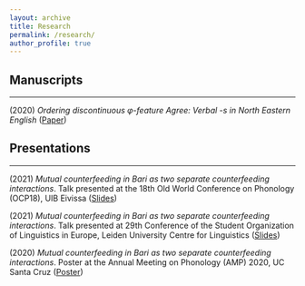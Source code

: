 ```yaml
---
layout: archive
title: Research
permalink: /research/
author_profile: true
---
```


## Manuscripts
---
(2020) *Ordering discontinuous &phi;-feature Agree: Verbal -s in North Eastern English* ([Paper](https://robertfritzsche.de/files/fritzsche-vbls-nov2021.pdf))

## Presentations
---
(2021) *Mutual counterfeeding in Bari as two separate counterfeeding interactions*. Talk presented at the 18th Old World Conference on Phonology (OCP18), UIB Eivissa ([Slides](https://robertfritzsche.de/files/fritzsche-mcf-slides.pdf))

(2021) *Mutual counterfeeding in Bari as two separate counterfeeding interactions*. Talk presented at 29th Conference of the Student Organization of Linguistics in Europe, Leiden University Centre for Linguistics ([Slides](https://robertfritzsche.de/files/fritzsche-mcf-slides.pdf))

(2020) *Mutual counterfeeding in Bari as two separate counterfeeding interactions*. Poster at the Annual Meeting on Phonology (AMP) 2020, UC Santa Cruz ([Poster](https://robertfritzsche.de/files/fritzsche-mcf-amp2020.pdf))
